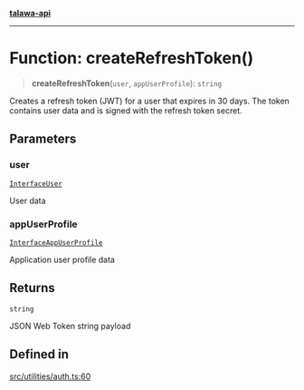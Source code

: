 [**talawa-api**](../../../README.md)

***

# Function: createRefreshToken()

> **createRefreshToken**(`user`, `appUserProfile`): `string`

Creates a refresh token (JWT) for a user that expires in 30 days.
The token contains user data and is signed with the refresh token secret.

## Parameters

### user

[`InterfaceUser`](../../../models/User/interfaces/InterfaceUser.md)

User data

### appUserProfile

[`InterfaceAppUserProfile`](../../../models/AppUserProfile/interfaces/InterfaceAppUserProfile.md)

Application user profile data

## Returns

`string`

JSON Web Token string payload

## Defined in

[src/utilities/auth.ts:60](https://github.com/Suyash878/talawa-api/blob/e4413cec641a837926071678fed3c7f67234e31e/src/utilities/auth.ts#L60)
